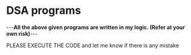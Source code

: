 # DSA programs 

---**All the above given programs are written in my logic. (Refer at your own risk)**---





PLEASE EXECUTE THE CODE and let me know if there is any mistake
